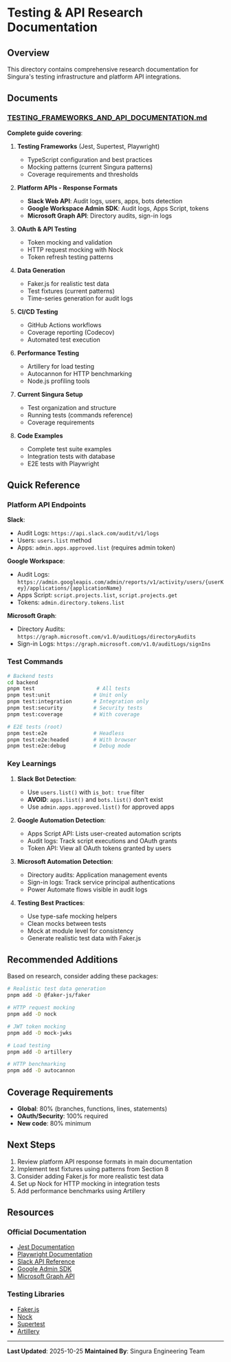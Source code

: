 # Testing & API Research Documentation

## Overview

This directory contains comprehensive research documentation for Singura's testing infrastructure and platform API integrations.

## Documents

### [TESTING_FRAMEWORKS_AND_API_DOCUMENTATION.md](./TESTING_FRAMEWORKS_AND_API_DOCUMENTATION.md)

**Complete guide covering**:

1. **Testing Frameworks** (Jest, Supertest, Playwright)
   - TypeScript configuration and best practices
   - Mocking patterns (current Singura patterns)
   - Coverage requirements and thresholds

2. **Platform APIs - Response Formats**
   - **Slack Web API**: Audit logs, users, apps, bots detection
   - **Google Workspace Admin SDK**: Audit logs, Apps Script, tokens
   - **Microsoft Graph API**: Directory audits, sign-in logs

3. **OAuth & API Testing**
   - Token mocking and validation
   - HTTP request mocking with Nock
   - Token refresh testing patterns

4. **Data Generation**
   - Faker.js for realistic test data
   - Test fixtures (current patterns)
   - Time-series generation for audit logs

5. **CI/CD Testing**
   - GitHub Actions workflows
   - Coverage reporting (Codecov)
   - Automated test execution

6. **Performance Testing**
   - Artillery for load testing
   - Autocannon for HTTP benchmarking
   - Node.js profiling tools

7. **Current Singura Setup**
   - Test organization and structure
   - Running tests (commands reference)
   - Coverage requirements

8. **Code Examples**
   - Complete test suite examples
   - Integration tests with database
   - E2E tests with Playwright

## Quick Reference

### Platform API Endpoints

**Slack**:
- Audit Logs: `https://api.slack.com/audit/v1/logs`
- Users: `users.list` method
- Apps: `admin.apps.approved.list` (requires admin token)

**Google Workspace**:
- Audit Logs: `https://admin.googleapis.com/admin/reports/v1/activity/users/{userKey}/applications/{applicationName}`
- Apps Script: `script.projects.list`, `script.projects.get`
- Tokens: `admin.directory.tokens.list`

**Microsoft Graph**:
- Directory Audits: `https://graph.microsoft.com/v1.0/auditLogs/directoryAudits`
- Sign-in Logs: `https://graph.microsoft.com/v1.0/auditLogs/signIns`

### Test Commands

```bash
# Backend tests
cd backend
pnpm test                    # All tests
pnpm test:unit              # Unit only
pnpm test:integration       # Integration only
pnpm test:security          # Security tests
pnpm test:coverage          # With coverage

# E2E tests (root)
pnpm test:e2e               # Headless
pnpm test:e2e:headed        # With browser
pnpm test:e2e:debug         # Debug mode
```

### Key Learnings

1. **Slack Bot Detection**:
   - Use `users.list()` with `is_bot: true` filter
   - **AVOID**: `apps.list()` and `bots.list()` don't exist
   - Use `admin.apps.approved.list()` for approved apps

2. **Google Automation Detection**:
   - Apps Script API: Lists user-created automation scripts
   - Audit logs: Track script executions and OAuth grants
   - Token API: View all OAuth tokens granted by users

3. **Microsoft Automation Detection**:
   - Directory audits: Application management events
   - Sign-in logs: Track service principal authentications
   - Power Automate flows visible in audit logs

4. **Testing Best Practices**:
   - Use type-safe mocking helpers
   - Clean mocks between tests
   - Mock at module level for consistency
   - Generate realistic test data with Faker.js

## Recommended Additions

Based on research, consider adding these packages:

```bash
# Realistic test data generation
pnpm add -D @faker-js/faker

# HTTP request mocking
pnpm add -D nock

# JWT token mocking
pnpm add -D mock-jwks

# Load testing
pnpm add -D artillery

# HTTP benchmarking
pnpm add -D autocannon
```

## Coverage Requirements

- **Global**: 80% (branches, functions, lines, statements)
- **OAuth/Security**: 100% required
- **New code**: 80% minimum

## Next Steps

1. Review platform API response formats in main documentation
2. Implement test fixtures using patterns from Section 8
3. Consider adding Faker.js for more realistic test data
4. Set up Nock for HTTP mocking in integration tests
5. Add performance benchmarks using Artillery

## Resources

### Official Documentation
- [Jest Documentation](https://jestjs.io/docs/getting-started)
- [Playwright Documentation](https://playwright.dev/docs/intro)
- [Slack API Reference](https://api.slack.com/methods)
- [Google Admin SDK](https://developers.google.com/admin-sdk)
- [Microsoft Graph API](https://learn.microsoft.com/en-us/graph/)

### Testing Libraries
- [Faker.js](https://fakerjs.dev/guide/)
- [Nock](https://github.com/nock/nock)
- [Supertest](https://github.com/ladjs/supertest)
- [Artillery](https://www.artillery.io/docs)

---

**Last Updated**: 2025-10-25
**Maintained By**: Singura Engineering Team
